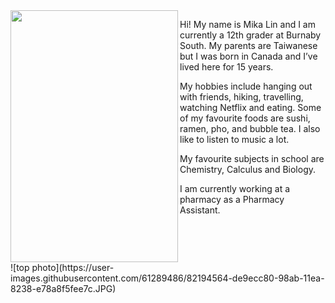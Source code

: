 

<img align="left" width="268" height="403" src="https://user-images.githubusercontent.com/61289486/82194564-de9ecc80-98ab-11ea-8238-e78a8f5fee7c.JPG">


<div style="float: left">
    ![top photo](https://user-images.githubusercontent.com/61289486/82194564-de9ecc80-98ab-11ea-8238-e78a8f5fee7c.JPG)
</div>


   Hi! My name is Mika Lin and I am currently a 12th grader at Burnaby South. My parents are Taiwanese but I was born in Canada and I’ve lived here for 15 years. 

   My hobbies include hanging out with friends, hiking, travelling, watching Netflix and eating. Some of my favourite foods are sushi, ramen, pho, and bubble tea. I also like to listen to music a lot. 

   My favourite subjects in school are Chemistry, Calculus and Biology. 

   I am currently working at a pharmacy as a Pharmacy Assistant.






















